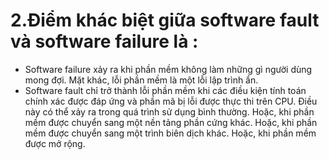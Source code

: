 # 2.Điểm khác biệt giữa software fault và software failure là :
- Software failure xảy ra khi phần mềm không làm những gì người dùng mong đợi. Mặt khác, lỗi phần mềm là một lỗi lập trình ẩn.
- Software fault chỉ trở thành lỗi phần mềm khi các điều kiện tính toán chính xác được đáp ứng và phần mã bị lỗi được thực thi trên CPU. Điều này có thể xảy ra trong quá trình sử dụng bình thường. Hoặc, khi phần mềm được chuyển sang một nền tảng phần cứng khác. Hoặc, khi phần mềm được chuyển sang một trình biên dịch khác. Hoặc, khi phần mềm được mở rộng.
